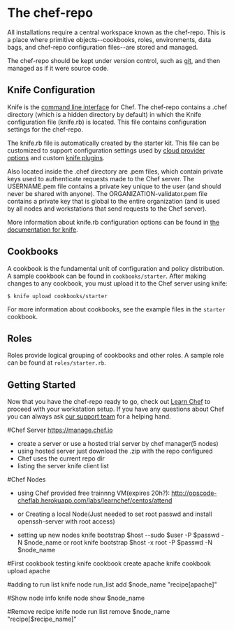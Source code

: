 The chef-repo
===============
All installations require a central workspace known as the chef-repo. This is a place where primitive objects--cookbooks, roles, environments, data bags, and chef-repo configuration files--are stored and managed.

The chef-repo should be kept under version control, such as [git](http://git-scm.org), and then managed as if it were source code.

Knife Configuration
-------------------
Knife is the [command line interface](https://docs.chef.io/knife.html) for Chef. The chef-repo contains a .chef directory (which is a hidden directory by default) in which the Knife configuration file (knife.rb) is located. This file contains configuration settings for the chef-repo.

The knife.rb file is automatically created by the starter kit. This file can be customized to support configuration settings used by [cloud provider options](https://docs.chef.io/plugin_knife.html) and custom [knife plugins](https://docs.chef.io/plugin_knife_custom.html).

Also located inside the .chef directory are .pem files, which contain private keys used to authenticate requests made to the Chef server. The USERNAME.pem file contains a private key unique to the user (and should never be shared with anyone). The ORGANIZATION-validator.pem file contains a private key that is global to the entire organization (and is used by all nodes and workstations that send requests to the Chef server).

More information about knife.rb configuration options can be found in [the documentation for knife](https://docs.chef.io/config_rb_knife.html).

Cookbooks
---------
A cookbook is the fundamental unit of configuration and policy distribution. A sample cookbook can be found in `cookbooks/starter`. After making changes to any cookbook, you must upload it to the Chef server using knife:

    $ knife upload cookbooks/starter

For more information about cookbooks, see the example files in the `starter` cookbook.

Roles
-----
Roles provide logical grouping of cookbooks and other roles. A sample role can be found at `roles/starter.rb`.

Getting Started
-------------------------
Now that you have the chef-repo ready to go, check out [Learn Chef](https://learn.chef.io/) to proceed with your workstation setup. If you have any questions about Chef you can always ask [our support team](https://www.chef.io/support/) for a helping hand.


#Chef Server
https://manage.chef.io
 - create a server or use a hosted trial server by chef manager(5 nodes)
 - using hosted server just download the .zip with the repo configured
 - Chef uses the current repo dir
 - listing the server
    knife client list


#Chef Nodes
 - using Chef provided free trainnng VM(expires 20h?):
    http://opscode-cheflab.herokuapp.com/labs/learnchef/centos/attend

 - or Creating a local Node(Just needed to set root passwd and install openssh-server with root access)

 - setting up new nodes
    knife bootstrap $host --sudo $user -P $passwd -N $node_name
    or root 
    knife bootstrap $host -x root -P $passwd -N $node_name

#First cookbook testing
knife cookbook create apache
knife cookbook upload apache

#adding to run list
knife node run_list add $node_name "recipe[apache]"

#Show node info
knife node show $node_name

#Remove recipe
knife node run list remove $node_name "recipe[$recipe_name]"    